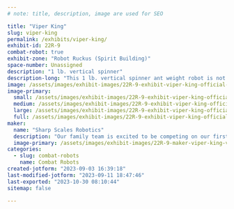 ```yaml
---
# note: title, description, image are used for SEO

title: "Viper King"
slug: viper-king
permalink: /exhibits/viper-king/
exhibit-id: 22R-9
combat-robot: true
exhibit-zone: "Robot Ruckus (Spirit Building)"
space-number: Unassigned
description: "1 lb. vertical spinner"
description-long: "This 1 lb. vertical spinner ant weight robot is not afraid to go weapon to weapon and wreak chaos in the battle box."
image: /assets/images/exhibit-images/22R-9-exhibit-viper-king-official-viper-king-profile-picture-large.jpg
image-primary: 
  small: /assets/images/exhibit-images/22R-9-exhibit-viper-king-official-viper-king-profile-picture-small.jpg
  medium: /assets/images/exhibit-images/22R-9-exhibit-viper-king-official-viper-king-profile-picture-medium.jpg
  large: /assets/images/exhibit-images/22R-9-exhibit-viper-king-official-viper-king-profile-picture-large.jpg
  full: /assets/images/exhibit-images/22R-9-exhibit-viper-king-official-viper-king-profile-picture-full.jpg
maker: 
  name: "Sharp Scales Robotics"
  description: "Our family team is excited to be competing on our first Orlando Maker Faire! Team Captain and driver, Nicolas Restivo will celebrate his 18th birthday this weekend battling it out and embracing the chaos! Mom and Dad will be standing by for support and cheering him on."
  image-primary: /assets/images/exhibit-images/22R-9-maker-viper-king-viper-king1-no-background-medium.png
categories: 
  - slug: combat-robots
    name: Combat Robots
created-jotform: "2023-09-03 16:39:18"
last-modified-jotform: "2023-09-11 18:47:46"
last-exported: "2023-10-30 08:10:44"
sitemap: false

---
```

